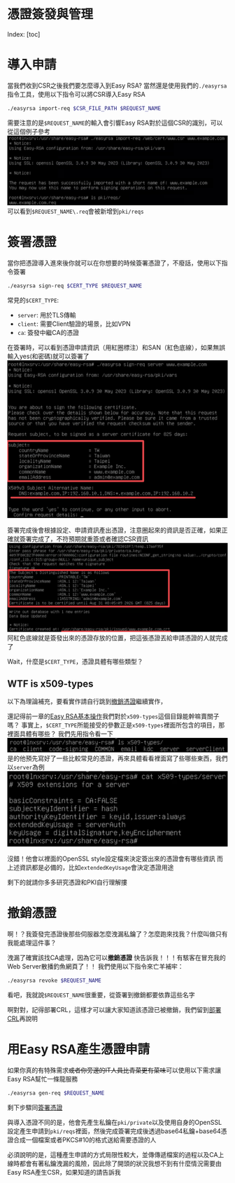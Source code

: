 # 憑證簽發與管理

Index:
[toc]

# 導入申請
當我們收到CSR之後我們要怎麼導入到Easy RSA?
當然還是使用我們的`./easyrsa`指令工具，使用以下指令可以將CSR導入Easy RSA
```bash
./easyrsa import-req $CSR_FILE_PATH $REQUEST_NAME
```
需要注意的是`$REQUEST_NAME`的輸入會引響Easy RSA對於這個CSR的識別，可以從這個例子參考![](../Pictures/import_req.png)
可以看到`$REQUEST_NAME\.req`會被新增到`pki/reqs`

# 簽署憑證
當你把憑證導入進來後你就可以在你想要的時候簽署憑證了，不廢話，使用以下指令簽署
```bash
./easyrsa sign-req $CERT_TYPE $REQUEST_NAME
```
常見的`$CERT_TYPE`:
- `server`: 用於TLS傳輸
- `client`: 需要Client驗證的場景，比如VPN
- `ca`: 簽發中繼CA的憑證

在簽署時，可以看到憑證申請資訊（用紅圈標注）和SAN（紅色底線），如果無誤輸入yes(和密碼)就可以簽署了![](../Pictures/req_info.png)

簽署完成後會根據設定、申請資訊產出憑證，注意圈起來的資訊是否正確，如果正確就簽署完成了，不符預期就重簽或者確認CSR資訊![](../Pictures/sign_info.png)
阿紅色底線就是簽發出來的憑證存放的位置，把這張憑證丟給申請憑證的人就完成了

Wait，什麼是`$CERT_TYPE`，憑證具體有哪些類型？

## WTF is x509-types
以下為理論補充，要看實作請自行跳到[撤銷憑證](#撤銷憑證)繼續實作，

還記得前一章的[Easy RSA基本操作](./Easy-RSA初始化與環境說明.md)我們對於`x509-types`這個目錄能幹嘛賣關子嗎？
事實上，`$CERT_TYPE`所能接受的參數正是`x509-types`裡面所包含的項目，那裡面具體有哪些？
我們先用指令看一下![](../Pictures/x509-types_inside.png)
是的他預先寫好了一些比較常見的憑證，再來具體看看裡面寫了些哪些東西，我們以`server`為例![](../Pictures/type_server_cert.png)

沒錯！他會以裡面的OpenSSL style設定檔來決定簽出來的憑證會有哪些資訊
而上述資訊都是必備的，比如`extendedKeyUsage`會決定憑證用途

剩下的就請你多多研究憑證和PKI自行理解摟

# 撤銷憑證
啊！？我簽發完憑證後那些伺服器怎麼洩漏私鑰了？怎麼跑來找我？什麼叫做只有我能處理這件事？

洩漏了確實該找CA處理，因為它可以**撤銷憑證**
快告訴我！！！有駭客在冒充我的Web Server散播釣魚網頁了！！
我們使用以下指令來亡羊補牢：
```bash
./easyrsa revoke $REQUEST_NAME
```
看吧，我就說`$REQUEST_NAME`很重要，從簽署到撤銷都要依靠這些名字

啊對對，記得部署CRL，這樣才可以讓大家知道該憑證已被撤銷，我們留到[部署CRL](./部署CRL.md)再說明

# 用Easy RSA產生憑證申請
如果你真的有特殊需求~~或者你旁邊的IT人員比青菜更有菜味~~可以使用以下需求讓Easy RSA幫忙一條龍服務
```bash
./easyrsa gen-req $REQUEST_NAME
```
剩下步驟同[簽署憑證](#簽署憑證)

與導入憑證不同的是，他會先產生私鑰在`pki/private`以及使用自身的OpenSSL設定產生申請到`pki/reqs`裡面，然後完成簽署完成後透過base64私鑰+base64憑證合成一個檔案或者PKCS#10的格式送給需要憑證的人

必須說明的是，這種產生申請的方式局限性較大，並傳傳遞檔案的過程以及CA上線時都會有著私鑰洩漏的風險，因此除了開頭的狀況我想不到有什麼情況需要由Easy RSA產生CSR，如果知道的請告訴我

